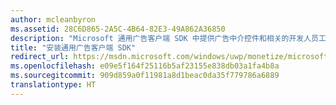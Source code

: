```yaml
---
author: mcleanbyron
ms.assetid: 28C6D865-2A5C-4B64-82E3-49A862A36850
description: "Microsoft 通用广告客户端 SDK 中提供广告中介控件和相关的开发人员工具。"
title: "安装通用广告客户端 SDK"
redirect_url: https://msdn.microsoft.com/windows/uwp/monetize/microsoft-store-services-sdk
ms.openlocfilehash: e09e5f164f25116b5af23155e838db03a1fa4b8a
ms.sourcegitcommit: 909d859a0f11981a8d1beac0da35f779786a6889
translationtype: HT
---
```

